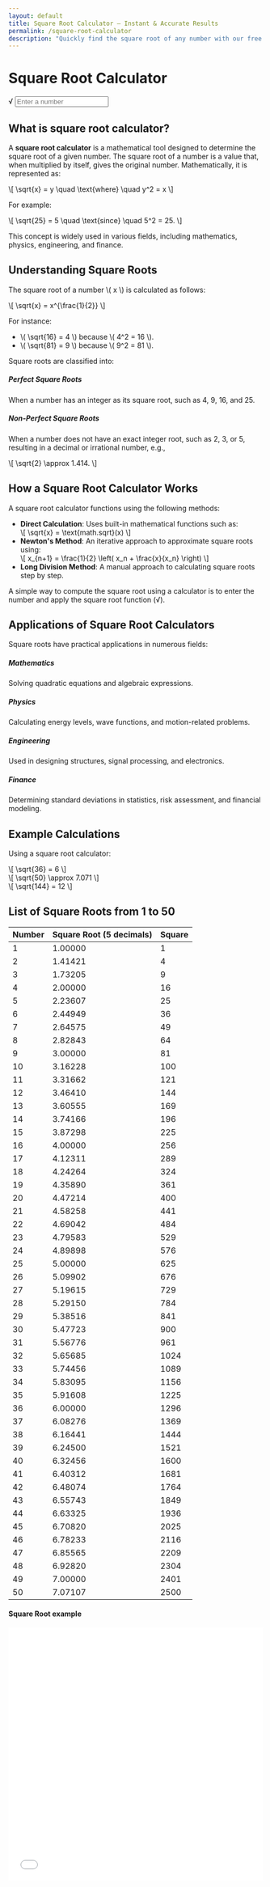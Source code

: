 ```yaml
---
layout: default
title: Square Root Calculator – Instant & Accurate Results
permalink: /square-root-calculator
description: "Quickly find the square root of any number with our free online Square Root Calculator. Easy-to-use, accurate, and perfect for math, science, and everyday calculations. Try it now!"
---
```

<link rel="stylesheet" href="/assets/css/square-root.css">
<div class="container mt-5 text-center">
        <div class="row justify-content-center">
            <div class="col-md-6">
                <h1 class="mb-4">Square Root Calculator</h1>
                <div class="card p-4 shadow-sm">
                    <div class="input-wrapper">
                        <span class="sqrt-symbol">√</span>
                        <input type="number" id="number" class="form-control ps-4" placeholder="Enter a number" oninput="calculateRoot()">
                    </div>
                </div>
            </div>
        </div>
        <div class="row justify-content-center">
            <div class="col-md-6">
                <div id="result" class="result-box d-none"></div>
            </div>
        </div>
        <div class="row justify-content-center">
            <div class="col-md-6">
                <div id="description" class="description-box d-none"></div>
            </div>
        </div>
        <div class="row justify-content-center">
            <div class="col-md-6">
                <div id="example" class="example-box d-none"></div>
            </div>
        </div>
    </div>
 
 <!-- Article Part -->
 
<div class="container py-5">
<section class="mb-5">
<h2 class="section-title">What is square root calculator?</h2>
<p>A <strong>square root calculator</strong> is a mathematical tool designed to determine the square root of a given number. The square root of a number is a value that, when multiplied by itself, gives the original number. Mathematically, it is represented as:</p>
                    <div class="math">
                        \[ \sqrt{x} = y \quad \text{where} \quad y^2 = x \]
                    </div>
                    <p>For example:</p>
                    <div class="math">
                        \[ \sqrt{25} = 5 \quad \text{since} \quad 5^2 = 25. \]
                    </div>
                    <p>This concept is widely used in various fields, including mathematics, physics, engineering, and finance.</p>
                </section>
                <section class="mb-5">
                    <h2 class="section-title">Understanding Square Roots</h2>
                    <p>The square root of a number \( x \) is calculated as follows:</p>
                    <div class="math">
                        \[ \sqrt{x} = x^{\frac{1}{2}} \]
                    </div>
                    <p>For instance:</p>
                    <ul>
                        <li>\( \sqrt{16} = 4 \) because \( 4^2 = 16 \).</li>
                        <li>\( \sqrt{81} = 9 \) because \( 9^2 = 81 \).</li>
                    </ul>
                    <p>Square roots are classified into:</p>
                    <div class="row">
                        <div class="col-md-6 mb-3">
                            <div class="card h-100">
                                <div class="card-body">
                                    <h5 class="card-title">Perfect Square Roots</h5>
                                    <p class="card-text">When a number has an integer as its square root, such as 4, 9, 16, and 25.</p>
                                </div>
                            </div>
                        </div>
                        <div class="col-md-6 mb-3">
                            <div class="card h-100">
                                <div class="card-body">
                                    <h5 class="card-title">Non-Perfect Square Roots</h5>
                                    <p class="card-text">When a number does not have an exact integer root, such as 2, 3, or 5, resulting in a decimal or irrational number, e.g.,</p>
                                    <div class="math">
                                        \[ \sqrt{2} \approx 1.414. \]
                                    </div>
                                </div>
                            </div>
                        </div>
                    </div>
                </section>
                <section class="mb-5">
                    <h2 class="section-title">How a Square Root Calculator Works</h2>
                    <p>A square root calculator functions using the following methods:</p>
                    <ul class="list-group mb-4">
                        <li class="list-group-item">
                            <strong>Direct Calculation</strong>: Uses built-in mathematical functions such as:
                            <div class="math">
                                \[ \sqrt{x} = \text{math.sqrt}(x) \]
                            </div>
                        </li>
                        <li class="list-group-item">
                            <strong>Newton's Method</strong>: An iterative approach to approximate square roots using:
                            <div class="math">
                                \[ x_{n+1} = \frac{1}{2} \left( x_n + \frac{x}{x_n} \right) \]
                            </div>
                        </li>
                        <li class="list-group-item">
                            <strong>Long Division Method</strong>: A manual approach to calculating square roots step by step.
                        </li>
                    </ul>
                    <p>A simple way to compute the square root using a calculator is to enter the number and apply the square root function (√).</p>
                </section>
                <section class="mb-5">
                    <h2 class="section-title">Applications of Square Root Calculators</h2>
                    <p>Square roots have practical applications in numerous fields:</p>
                    <div class="row">
                        <div class="col-md-6 col-lg-3 mb-3">
                            <div class="card h-100">
                                <div class="card-body">
                                    <h5 class="card-title">Mathematics</h5>
                                    <p class="card-text">Solving quadratic equations and algebraic expressions.</p>
                                </div>
                            </div>
                        </div>
                        <div class="col-md-6 col-lg-3 mb-3">
                            <div class="card h-100">
                                <div class="card-body">
                                    <h5 class="card-title">Physics</h5>
                                    <p class="card-text">Calculating energy levels, wave functions, and motion-related problems.</p>
                                </div>
                            </div>
                        </div>
                        <div class="col-md-6 col-lg-3 mb-3">
                            <div class="card h-100">
                                <div class="card-body">
                                    <h5 class="card-title">Engineering</h5>
                                    <p class="card-text">Used in designing structures, signal processing, and electronics.</p>
                                </div>
                            </div>
                        </div>
                        <div class="col-md-6 col-lg-3 mb-3">
                            <div class="card h-100">
                                <div class="card-body">
                                    <h5 class="card-title">Finance</h5>
                                    <p class="card-text">Determining standard deviations in statistics, risk assessment, and financial modeling.</p>
                                </div>
                            </div>
                        </div>
                    </div>
                </section>
                <section class="mb-5">
                    <h2 class="section-title">Example Calculations</h2>
                    <p>Using a square root calculator:</p>
                    <div class="example-box">
                        <div class="math">
                            \[ \sqrt{36} = 6 \]
                        </div>
                        <div class="math">
                            \[ \sqrt{50} \approx 7.071 \]
                        </div>
                        <div class="math">
                            \[ \sqrt{144} = 12 \]
                        </div>
                    </div>
                </section>

<h2>List of Square Roots from 1 to 50 </h2>
<div class="table-container text-center">
            <table class="table table-bordered table-hover">
                <thead class="table-dark sticky-top">
                    <tr>
                        <th>Number</th>
                        <th>Square Root (5 decimals)</th>
                        <th>Square</th>
                    </tr>
                </thead>
                <tbody>
                    <tr><td>1</td><td>1.00000</td><td>1</td></tr>
                    <tr><td>2</td><td>1.41421</td><td>4</td></tr>
                    <tr><td>3</td><td>1.73205</td><td>9</td></tr>
                    <tr><td>4</td><td>2.00000</td><td>16</td></tr>
                    <tr><td>5</td><td>2.23607</td><td>25</td></tr>
                    <tr><td>6</td><td>2.44949</td><td>36</td></tr>
                    <tr><td>7</td><td>2.64575</td><td>49</td></tr>
                    <tr><td>8</td><td>2.82843</td><td>64</td></tr>
                    <tr><td>9</td><td>3.00000</td><td>81</td></tr>
                    <tr><td>10</td><td>3.16228</td><td>100</td></tr>
                    <tr><td>11</td><td>3.31662</td><td>121</td></tr>
                    <tr><td>12</td><td>3.46410</td><td>144</td></tr>
                    <tr><td>13</td><td>3.60555</td><td>169</td></tr>
                    <tr><td>14</td><td>3.74166</td><td>196</td></tr>
                    <tr><td>15</td><td>3.87298</td><td>225</td></tr>
                    <tr><td>16</td><td>4.00000</td><td>256</td></tr>
                    <tr><td>17</td><td>4.12311</td><td>289</td></tr>
                    <tr><td>18</td><td>4.24264</td><td>324</td></tr>
                    <tr><td>19</td><td>4.35890</td><td>361</td></tr>
                    <tr><td>20</td><td>4.47214</td><td>400</td></tr>
                    <tr><td>21</td><td>4.58258</td><td>441</td></tr>
                    <tr><td>22</td><td>4.69042</td><td>484</td></tr>
                    <tr><td>23</td><td>4.79583</td><td>529</td></tr>
                    <tr><td>24</td><td>4.89898</td><td>576</td></tr>
                    <tr><td>25</td><td>5.00000</td><td>625</td></tr>
                    <tr><td>26</td><td>5.09902</td><td>676</td></tr>
                    <tr><td>27</td><td>5.19615</td><td>729</td></tr>
                    <tr><td>28</td><td>5.29150</td><td>784</td></tr>
                    <tr><td>29</td><td>5.38516</td><td>841</td></tr>
                    <tr><td>30</td><td>5.47723</td><td>900</td></tr>
                    <tr><td>31</td><td>5.56776</td><td>961</td></tr>
                    <tr><td>32</td><td>5.65685</td><td>1024</td></tr>
                    <tr><td>33</td><td>5.74456</td><td>1089</td></tr>
                    <tr><td>34</td><td>5.83095</td><td>1156</td></tr>
                    <tr><td>35</td><td>5.91608</td><td>1225</td></tr>
                    <tr><td>36</td><td>6.00000</td><td>1296</td></tr>
                    <tr><td>37</td><td>6.08276</td><td>1369</td></tr>
                    <tr><td>38</td><td>6.16441</td><td>1444</td></tr>
                    <tr><td>39</td><td>6.24500</td><td>1521</td></tr>
                    <tr><td>40</td><td>6.32456</td><td>1600</td></tr>
                    <tr><td>41</td><td>6.40312</td><td>1681</td></tr>
                    <tr><td>42</td><td>6.48074</td><td>1764</td></tr>
                    <tr><td>43</td><td>6.55743</td><td>1849</td></tr>
                    <tr><td>44</td><td>6.63325</td><td>1936</td></tr>
                    <tr><td>45</td><td>6.70820</td><td>2025</td></tr>
                    <tr><td>46</td><td>6.78233</td><td>2116</td></tr>
                    <tr><td>47</td><td>6.85565</td><td>2209</td></tr>
                    <tr><td>48</td><td>6.92820</td><td>2304</td></tr>
                    <tr><td>49</td><td>7.00000</td><td>2401</td></tr>
                    <tr><td>50</td><td>7.07107</td><td>2500</td></tr>
                </tbody>
            </table>
        </div>
 
 </div>

 <div class="card p-4 shadow-sm">
            <h4>Square Root example </h4>
            <embed src="/assets/pdf/root-square.pdf" type="application/pdf" width="100%" height="500px" class="border">
</div>

<script src="{{ '/assets/js/square-root.js' | relative_url }}"></script>
<script src="https://cdnjs.cloudflare.com/ajax/libs/mathjs/11.5.0/math.min.js"></script>
<script src="https://polyfill.io/v3/polyfill.min.js?features=es6"></script>
<script id="MathJax-script" async src="https://cdn.jsdelivr.net/npm/mathjax@3/es5/tex-mml-chtml.js"></script>